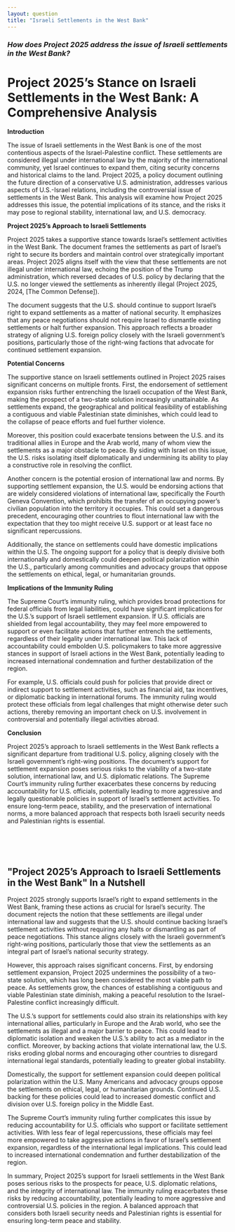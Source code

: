 ```yaml
---
layout: question
title: "Israeli Settlements in the West Bank"
---
```


### *How does Project 2025 address the issue of Israeli settlements in the West Bank?*


# Project 2025’s Stance on Israeli Settlements in the West Bank: A Comprehensive Analysis

**Introduction**

The issue of Israeli settlements in the West Bank is one of the most contentious aspects of the Israel-Palestine conflict. These settlements are considered illegal under international law by the majority of the international community, yet Israel continues to expand them, citing security concerns and historical claims to the land. Project 2025, a policy document outlining the future direction of a conservative U.S. administration, addresses various aspects of U.S.-Israel relations, including the controversial issue of settlements in the West Bank. This analysis will examine how Project 2025 addresses this issue, the potential implications of its stance, and the risks it may pose to regional stability, international law, and U.S. democracy.

**Project 2025’s Approach to Israeli Settlements**

Project 2025 takes a supportive stance towards Israel’s settlement activities in the West Bank. The document frames the settlements as part of Israel’s right to secure its borders and maintain control over strategically important areas. Project 2025 aligns itself with the view that these settlements are not illegal under international law, echoing the position of the Trump administration, which reversed decades of U.S. policy by declaring that the U.S. no longer viewed the settlements as inherently illegal (Project 2025, 2024, [The Common Defense]).

The document suggests that the U.S. should continue to support Israel’s right to expand settlements as a matter of national security. It emphasizes that any peace negotiations should not require Israel to dismantle existing settlements or halt further expansion. This approach reflects a broader strategy of aligning U.S. foreign policy closely with the Israeli government’s positions, particularly those of the right-wing factions that advocate for continued settlement expansion.

**Potential Concerns**

The supportive stance on Israeli settlements outlined in Project 2025 raises significant concerns on multiple fronts. First, the endorsement of settlement expansion risks further entrenching the Israeli occupation of the West Bank, making the prospect of a two-state solution increasingly unattainable. As settlements expand, the geographical and political feasibility of establishing a contiguous and viable Palestinian state diminishes, which could lead to the collapse of peace efforts and fuel further violence.

Moreover, this position could exacerbate tensions between the U.S. and its traditional allies in Europe and the Arab world, many of whom view the settlements as a major obstacle to peace. By siding with Israel on this issue, the U.S. risks isolating itself diplomatically and undermining its ability to play a constructive role in resolving the conflict.

Another concern is the potential erosion of international law and norms. By supporting settlement expansion, the U.S. would be endorsing actions that are widely considered violations of international law, specifically the Fourth Geneva Convention, which prohibits the transfer of an occupying power’s civilian population into the territory it occupies. This could set a dangerous precedent, encouraging other countries to flout international law with the expectation that they too might receive U.S. support or at least face no significant repercussions.

Additionally, the stance on settlements could have domestic implications within the U.S. The ongoing support for a policy that is deeply divisive both internationally and domestically could deepen political polarization within the U.S., particularly among communities and advocacy groups that oppose the settlements on ethical, legal, or humanitarian grounds.

**Implications of the Immunity Ruling**

The Supreme Court’s immunity ruling, which provides broad protections for federal officials from legal liabilities, could have significant implications for the U.S.’s support of Israeli settlement expansion. If U.S. officials are shielded from legal accountability, they may feel more empowered to support or even facilitate actions that further entrench the settlements, regardless of their legality under international law. This lack of accountability could embolden U.S. policymakers to take more aggressive stances in support of Israeli actions in the West Bank, potentially leading to increased international condemnation and further destabilization of the region.

For example, U.S. officials could push for policies that provide direct or indirect support to settlement activities, such as financial aid, tax incentives, or diplomatic backing in international forums. The immunity ruling would protect these officials from legal challenges that might otherwise deter such actions, thereby removing an important check on U.S. involvement in controversial and potentially illegal activities abroad.

**Conclusion**

Project 2025’s approach to Israeli settlements in the West Bank reflects a significant departure from traditional U.S. policy, aligning closely with the Israeli government’s right-wing positions. The document’s support for settlement expansion poses serious risks to the viability of a two-state solution, international law, and U.S. diplomatic relations. The Supreme Court’s immunity ruling further exacerbates these concerns by reducing accountability for U.S. officials, potentially leading to more aggressive and legally questionable policies in support of Israel’s settlement activities. To ensure long-term peace, stability, and the preservation of international norms, a more balanced approach that respects both Israeli security needs and Palestinian rights is essential.

<br><br><br>

## <span id="nutshell">"Project 2025’s Approach to Israeli Settlements in the West Bank" In a Nutshell</span>

Project 2025 strongly supports Israel’s right to expand settlements in the West Bank, framing these actions as crucial for Israel’s security. The document rejects the notion that these settlements are illegal under international law and suggests that the U.S. should continue backing Israel’s settlement activities without requiring any halts or dismantling as part of peace negotiations. This stance aligns closely with the Israeli government’s right-wing positions, particularly those that view the settlements as an integral part of Israel’s national security strategy.

However, this approach raises significant concerns. First, by endorsing settlement expansion, Project 2025 undermines the possibility of a two-state solution, which has long been considered the most viable path to peace. As settlements grow, the chances of establishing a contiguous and viable Palestinian state diminish, making a peaceful resolution to the Israel-Palestine conflict increasingly difficult.

The U.S.’s support for settlements could also strain its relationships with key international allies, particularly in Europe and the Arab world, who see the settlements as illegal and a major barrier to peace. This could lead to diplomatic isolation and weaken the U.S.’s ability to act as a mediator in the conflict. Moreover, by backing actions that violate international law, the U.S. risks eroding global norms and encouraging other countries to disregard international legal standards, potentially leading to greater global instability.

Domestically, the support for settlement expansion could deepen political polarization within the U.S. Many Americans and advocacy groups oppose the settlements on ethical, legal, or humanitarian grounds. Continued U.S. backing for these policies could lead to increased domestic conflict and division over U.S. foreign policy in the Middle East.

The Supreme Court’s immunity ruling further complicates this issue by reducing accountability for U.S. officials who support or facilitate settlement activities. With less fear of legal repercussions, these officials may feel more empowered to take aggressive actions in favor of Israel’s settlement expansion, regardless of the international legal implications. This could lead to increased international condemnation and further destabilization of the region.

In summary, Project 2025’s support for Israeli settlements in the West Bank poses serious risks to the prospects for peace, U.S. diplomatic relations, and the integrity of international law. The immunity ruling exacerbates these risks by reducing accountability, potentially leading to more aggressive and controversial U.S. policies in the region. A balanced approach that considers both Israeli security needs and Palestinian rights is essential for ensuring long-term peace and stability.
